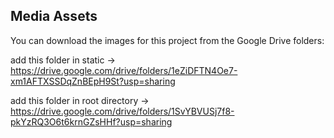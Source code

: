 ## Media Assets
You can download the images for this project from the Google Drive folders:

add this folder in static -> https://drive.google.com/drive/folders/1eZiDFTN4Oe7-xm1AFTXSSDqZnBEpH9St?usp=sharing

add this folder in root directory -> https://drive.google.com/drive/folders/1SvYBVUSj7f8-pkYzRQ3O6t6krnGZsHHf?usp=sharing
